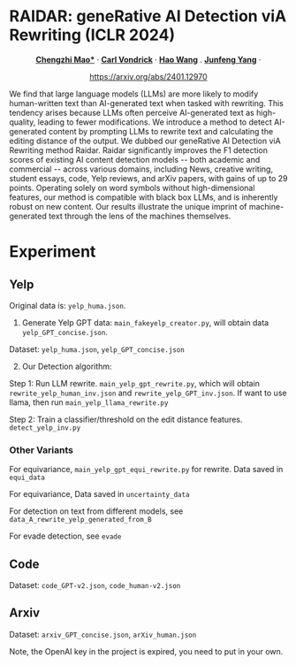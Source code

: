 # RAIDAR: geneRative AI Detection viA Rewriting (ICLR 2024)

<p align="center">
  <p align="center" margin-bottom="0px">
    <a href="http://www.cs.columbia.edu/~mcz/"><strong>Chengzhi Mao*</strong></a>
    ·
    <a href="http://www.cs.columbia.edu/~vondrick/"><strong>Carl Vondrick</strong></a>
    ·
        <a href="http://www.wanghao.in"><strong>Hao Wang</strong></a>
        .
    <a href="http://www.cs.columbia.edu/~junfeng/"><strong>Junfeng Yang</strong></a>
    ·
    <p align="center" margin-top="0px"><a href="https://arxiv.org/abs/2401.12970">https://arxiv.org/abs/2401.12970</a></p>
</p>

We find that large language models (LLMs) are more likely to modify human-written text than AI-generated text when tasked with rewriting. This tendency arises because LLMs often perceive AI-generated text as high-quality, leading to fewer modifications. We introduce a method to detect AI-generated content by prompting LLMs to rewrite text and calculating the editing distance of the output. We dubbed our geneRative AI Detection viA Rewriting method Raidar.  Raidar  significantly improves the F1 detection scores of existing AI content detection models -- both academic and commercial -- across various domains, including News, creative writing, student essays, code, Yelp reviews, and arXiv papers, with gains of up to 29 points. Operating solely on word symbols without high-dimensional features, our method is compatible with black box LLMs, and is inherently robust on new content. Our results illustrate the unique imprint of machine-generated text through the lens of the machines themselves.



# Experiment 

## Yelp

Original data is: `yelp_huma.json`.

1. Generate Yelp GPT data: `main_fakeyelp_creator.py`, will obtain data `yelp_GPT_concise.json`.

Dataset: `yelp_huma.json`, `yelp_GPT_concise.json`

2. Our Detection algorithm: 

Step 1: Run LLM rewrite. `main_yelp_gpt_rewrite.py`, which will obtain `rewrite_yelp_human_inv.json` and `rewrite_yelp_GPT_inv.json`. 
If want to use llama, then run `main_yelp_llama_rewrite.py`

Step 2: Train a classifier/threshold on the edit distance features. `detect_yelp_inv.py`


### Other Variants
For equivariance, `main_yelp_gpt_equi_rewrite.py` for rewrite. Data saved in `equi_data`

For equivariance, Data saved in `uncertainty_data`

For detection on text from different models, see `data_A_rewrite_yelp_generated_from_B`

For evade detection, see `evade`

## Code

Dataset: `code_GPT-v2.json`, `code_human-v2.json`

## Arxiv


Dataset: `arxiv_GPT_concise.json`, `arXiv_human.json`


Note, the OpenAI key in the project is expired, you need to put in your own.
